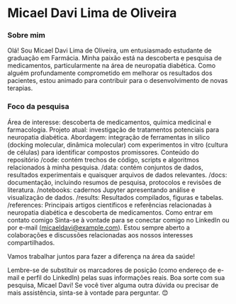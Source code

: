 # Micael Davi Lima de Oliveira

### Sobre mim
Olá! Sou Micael Davi Lima de Oliveira, um entusiasmado estudante de graduação em Farmácia. Minha paixão está na descoberta e pesquisa de medicamentos, particularmente na área de neuropatia diabética. Como alguém profundamente comprometido em melhorar os resultados dos pacientes, estou animado para contribuir para o desenvolvimento de novas terapias.

### Foco da pesquisa
Área de interesse: descoberta de medicamentos, química medicinal e farmacologia.
Projeto atual: investigação de tratamentos potenciais para neuropatia diabética.
Abordagem: integração de ferramentas in silico (docking molecular, dinâmica molecular) com experimentos in vitro (cultura de células) para identificar compostos promissores.
Conteúdo do repositório
/code: contém trechos de código, scripts e algoritmos relacionados à minha pesquisa.
/data: contém conjuntos de dados, resultados experimentais e quaisquer arquivos de dados relevantes.
/docs: documentação, incluindo resumos de pesquisa, protocolos e revisões de literatura.
/notebooks: cadernos Jupyter apresentando análise e visualização de dados.
/results: Resultados compilados, figuras e tabelas.
/references: Principais artigos científicos e referências relacionadas à neuropatia diabética e descoberta de medicamentos.
Como entrar em contato comigo
Sinta-se à vontade para se conectar comigo no LinkedIn ou por e-mail (micaeldavi@example.com). Estou sempre aberto a colaborações e discussões relacionadas aos nossos interesses compartilhados.

Vamos trabalhar juntos para fazer a diferença na área da saúde!

Lembre-se de substituir os marcadores de posição (como endereço de e-mail e perfil do LinkedIn) pelas suas informações reais. Boa sorte com sua pesquisa, Micael Davi! Se você tiver alguma outra dúvida ou precisar de mais assistência, sinta-se à vontade para perguntar. 😊
